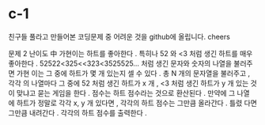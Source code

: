 # c-1

친구들 풀라고 만들어본 코딩문제 중 어려운 것을 github에 올립니다. cheers 

문제
2 난이도 中
가현이는
하트를 좋아한다 . 특히나 52 와 <3 처럼 생긴 하트를 매우 좋아한다 .
52522<325<<323<3525525… 처럼 생긴 문자와 숫자의 나열을 불러주면 가현
이는 그 중에 하트가 몇 개 있는지 셀 수 있다 . 총 N 개의 문자열을 불러주고 , 각각
의 나열마다 그 중에 52 처럼 생긴 하트가 x 개 , <3 처럼 생긴 하트가 y 개 있는 것이
맞냐고 묻는 게임을 한다 . 점수는 하트 점수라는 것으로 환산된다 . 만약에 그 나열
에 하트가 정말로 각각 x, y 개 있다면 , 각각의 하트 점수는 그만큼 올라간다 . 틀렸
다면 그만큼 내려간다 . 각각의 하트 점수를 출력한다 .
